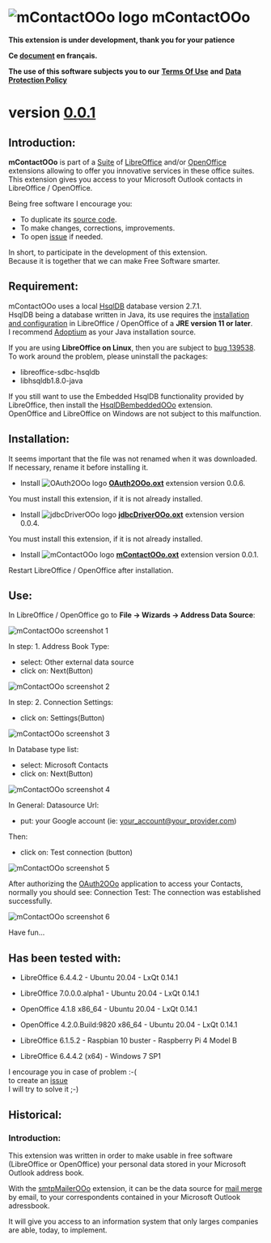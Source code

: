 # ![mContactOOo logo][1] mContactOOo

**This extension is under development, thank you for your patience**

**Ce [document][2] en français.**

**The use of this software subjects you to our** [**Terms Of Use**][3] **and** [**Data Protection Policy**][4]

# version [0.0.1][5]

## Introduction:

**mContactOOo** is part of a [Suite][6] of [LibreOffice][7] and/or [OpenOffice][8] extensions allowing to offer you innovative services in these office suites.  
This extension gives you access to your Microsoft Outlook contacts in LibreOffice / OpenOffice.

Being free software I encourage you:
- To duplicate its [source code][9].
- To make changes, corrections, improvements.
- To open [issue][10] if needed.

In short, to participate in the development of this extension.  
Because it is together that we can make Free Software smarter.

## Requirement:

mContactOOo uses a local [HsqlDB][11] database version 2.7.1.  
HsqlDB being a database written in Java, its use requires the [installation and configuration][12] in LibreOffice / OpenOffice of a **JRE version 11 or later**.  
I recommend [Adoptium][13] as your Java installation source.

If you are using **LibreOffice on Linux**, then you are subject to [bug 139538][14].  
To work around the problem, please uninstall the packages:
- libreoffice-sdbc-hsqldb
- libhsqldb1.8.0-java

If you still want to use the Embedded HsqlDB functionality provided by LibreOffice, then install the [HsqlDBembeddedOOo][15] extension.  
OpenOffice and LibreOffice on Windows are not subject to this malfunction.

## Installation:

It seems important that the file was not renamed when it was downloaded.
If necessary, rename it before installing it.

- Install ![OAuth2OOo logo][16] **[OAuth2OOo.oxt][17]** extension version 0.0.6.

You must install this extension, if it is not already installed.

- Install ![jdbcDriverOOo logo][18] **[jdbcDriverOOo.oxt][19]** extension version 0.0.4.

You must install this extension, if it is not already installed.

- Install ![mContactOOo logo][20] **[mContactOOo.oxt][21]** extension version 0.0.1.

Restart LibreOffice / OpenOffice after installation.

## Use:

In LibreOffice / OpenOffice go to **File -> Wizards -> Address Data Source**:

![mContactOOo screenshot 1][22]

In step: 1. Address Book Type:
- select: Other external data source
- click on: Next(Button)

![mContactOOo screenshot 2][23]

In step: 2. Connection Settings:
- click on: Settings(Button)

![mContactOOo screenshot 3][24]

In Database type list:
- select: Microsoft Contacts
- click on: Next(Button)

![mContactOOo screenshot 4][25]

In General: Datasource Url:
- put: your Google account (ie: your_account@your_provider.com)

Then:
- click on: Test connection (button)

![mContactOOo screenshot 5][26]

After authorizing the [OAuth2OOo][27] application to access your Contacts, normally you should see: Connection Test: The connection was established successfully.

![mContactOOo screenshot 6][28]

Have fun...

## Has been tested with:

* LibreOffice 6.4.4.2 - Ubuntu 20.04 -  LxQt 0.14.1

* LibreOffice 7.0.0.0.alpha1 - Ubuntu 20.04 -  LxQt 0.14.1

* OpenOffice 4.1.8 x86_64 - Ubuntu 20.04 - LxQt 0.14.1

* OpenOffice 4.2.0.Build:9820 x86_64 - Ubuntu 20.04 - LxQt 0.14.1

* LibreOffice 6.1.5.2 - Raspbian 10 buster - Raspberry Pi 4 Model B

* LibreOffice 6.4.4.2 (x64) - Windows 7 SP1

I encourage you in case of problem :-(  
to create an [issue][29]  
I will try to solve it ;-)

## Historical:

### Introduction:

This extension was written in order to make usable in free software (LibreOffice or OpenOffice) your personal data stored in your Microsoft Outlook address book.

With the [smtpMailerOOo][30] extension, it can be the data source for [mail merge][31] by email, to your correspondents contained in your Microsoft Outlook adressbook.

It will give you access to an information system that only larges companies are able, today, to implement.

[1]: <img/mContactOOo.png>
[2]: <https://prrvchr.github.io/mContactOOo/README_fr>
[3]: <https://prrvchr.github.io/mContactOOo/source/mContactOOo/registration/TermsOfUse_en>
[4]: <https://prrvchr.github.io/mContactOOo/source/mContactOOo/registration/PrivacyPolicy_en>
[5]: <https://prrvchr.github.io/mContactOOo#historical>
[6]: <https://prrvchr.github.io/>
[7]: <https://www.libreoffice.org/download/download/>
[8]: <https://www.openoffice.org/download/index.html>
[9]: <https://github.com/prrvchr/mContactOOo>
[10]: <https://github.com/prrvchr/mContactOOo/issues/new>
[11]: <http://hsqldb.org/>
[12]: <https://wiki.documentfoundation.org/Documentation/HowTo/Install_the_correct_JRE_-_LibreOffice_on_Windows_10>
[13]: <https://adoptium.net/releases.html?variant=openjdk11>
[14]: <https://bugs.documentfoundation.org/show_bug.cgi?id=139538>
[15]: <https://prrvchr.github.io/HsqlDBembeddedOOo/>
[16]: <https://prrvchr.github.io/OAuth2OOo/img/OAuth2OOo.png>
[17]: <https://github.com/prrvchr/OAuth2OOo/raw/master/OAuth2OOo.oxt>
[18]: <https://prrvchr.github.io/jdbcDriverOOo/img/jdbcDriverOOo.png>
[19]: <https://github.com/prrvchr/jdbcDriverOOo/raw/master/source/jdbcDriverOOo/dist/jdbcDriverOOo.oxt>
[20]: <img/mContactOOo.png>
[21]: <https://github.com/prrvchr/mContactOOo/raw/master/source/mContactOOo/dist/mContactOOo.oxt>
[22]: <img/mContactOOo-1.png>
[23]: <img/mContactOOo-2.png>
[24]: <img/mContactOOo-3.png>
[25]: <img/mContactOOo-4.png>
[26]: <img/mContactOOo-5.png>
[27]: <https://prrvchr.github.io/OAuth2OOo>
[28]: <img/mContactOOo-6_fr.png>
[29]: <https://github.com/prrvchr/mContactOOo/issues/new>
[30]: <https://github.com/prrvchr/smtpMailerOOo/blob/master/source/smtpMailerOOo/dist/smtpMailerOOo.oxt>
[31]: <https://en.wikipedia.org/wiki/Mail_merge>
